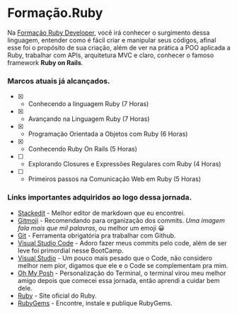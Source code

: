 # Formação.Ruby

Na [Formação Ruby Developer](https://web.dio.me/track/formacao-ruby-developer), você irá conhecer o surgimento dessa linguagem, entender como é fácil criar e manipular seus códigos, afinal esse foi o propósito de sua criação, além de ver na prática a POO aplicada a Ruby, trabalhar com APIs, arquitetura MVC e claro, conhecer o famoso framework **Ruby on Rails**.

### Marcos atuais já alcançados.

- [x] - Conhecendo a linguagem Ruby (7 Horas)
- [x] - Avançando na Linguagem Ruby (7 Horas)
- [x] - Programação Orientada a Objetos com Ruby (6 Horas)
- [x] - Conhecendo Ruby On Rails (5 Horas)
- [ ] - Explorando Closures e Expressões Regulares com Ruby (4 Horas)
- [ ] - Primeiros passos na Comunicação Web em Ruby (5 Horas)

### Links importantes adquiridos ao logo dessa jornada.
- [Stackedit](https://stackedit.io/app#) - Melhor editor de markdown que eu encontrei.
- [Gitmoji](https://gitmoji.dev/) - Recomendando para organização dos commits. *Uma imagem fala mais que mil palavras*, ou melhor um emoji :grinning:
- [Git](https://git-scm.com/downloads) - Ferramenta obrigatória pra trabalhar com Github.
- [Visual Studio Code](https://code.visualstudio.com/download) - Adoro fazer meus commits pelo code, além de ser leve foi primordial nesse BootCamp.
- [Visual Studio](https://visualstudio.microsoft.com/pt-br/) - Um pouco mais pesado que o Code, não considero melhor nem pior, digamos que ele e o Code se complementam pra mim.
- [Oh My Posh](https://ohmyposh.dev/) - Personalização do Terminal, o terminal virou meu melhor amigo depois que comecei essa jornada, então aprendi a cuidar bem dele.
- [Ruby](https://www.ruby-lang.org/pt/) - Site oficial do Ruby.
- [RubyGems](https://rubygems.org/) - Encontre, instale e publique RubyGems.